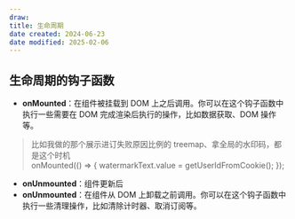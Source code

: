 ```yaml
---
draw:
title: 生命周期
date created: 2024-06-23
date modified: 2025-02-06
---
```


## 生命周期的钩子函数

- **onMounted**：在组件被挂载到 DOM 上之后调用。你可以在这个钩子函数中执行一些需要在 DOM 完成渲染后执行的操作，比如数据获取、DOM 操作等。

> 比如我做的那个展示进订失败原因比例的 treemap、拿全局的水印码，都是这个时机  
  onMounted(() => { watermarkText.value = getUserIdFromCookie(); });

- **onUnmounted**：组件更新后
- **onUnmounted**：在组件从 DOM 上卸载之前调用。你可以在这个钩子函数中执行一些清理操作，比如清除计时器、取消订阅等。
